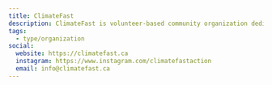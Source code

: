 ```yaml
---
title: ClimateFast
description: ClimateFast is volunteer-based community organization dedicated to building strong, informed public pressure to take urgent, substantial, and just action on the climate crisis. The organization consists of people with different degrees of experience in climate activism and advocates to progress municipal climate policies across all three levels of government. The group meets bi-weekly and has multiple working groups or sub-groups called “committees”. The development and maintenance of the Climate Voting Records Toronto website is currently run by a committee within ClimateFast. The voting records project was made possible because it had resources, connections, and support from Toronto’s climate community.
tags:
  - type/organization
social:
  website: https://climatefast.ca
  instagram: https://www.instagram.com/climatefastaction
  email: info@climatefast.ca
---
```

